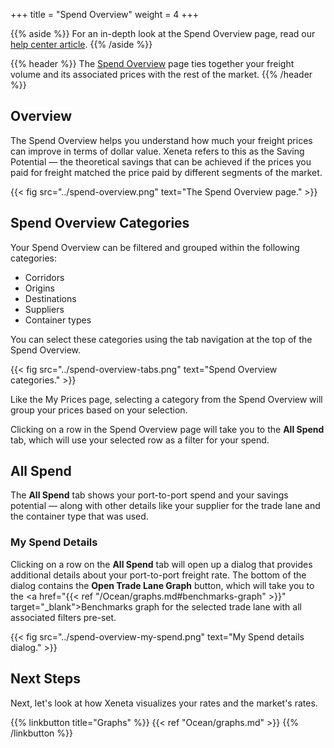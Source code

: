 +++
title = "Spend Overview"
weight = 4
+++

{{% aside %}} For an in-depth look at the Spend Overview page, read our <a href="https://support.xeneta.com/hc/en-us/articles/360000942974-Contents-of-Spend-Overview" target="_blank">help center article</a>. {{% /aside %}}

{{% header %}} The <a href="https://app.xeneta.com/ocean/spend/corridors" target="_blank">Spend Overview</a> page ties together your freight volume and its associated prices with the rest of the market. {{% /header %}}

## Overview

The Spend Overview helps you understand how much your freight prices can improve in terms of dollar value. Xeneta refers to this as the Saving Potential — the theoretical savings that can be achieved if the prices you paid for freight matched the price paid by different segments of the market.

{{< fig src="../spend-overview.png" text="The Spend Overview page." >}}

## Spend Overview Categories

Your Spend Overview can be filtered and grouped within the following categories:

* Corridors
* Origins
* Destinations
* Suppliers
* Container types

You can select these categories using the tab navigation at the top of the Spend Overview.

{{< fig src="../spend-overview-tabs.png" text="Spend Overview categories." >}}

Like the My Prices page, selecting a category from the Spend Overview will group your prices based on your selection. 

Clicking on a row in the Spend Overview page will take you to the **All Spend** tab, which will use your selected row as a filter for your spend.

## All Spend

The **All Spend** tab shows your port-to-port spend and your savings potential — along with other details like your supplier for the trade lane and the container type that was used. 

### My Spend Details

Clicking on a row on the **All Spend** tab will open up a dialog that provides additional  details about your port-to-port freight rate. The bottom of the dialog contains the **Open Trade Lane Graph** button, which will take you to the <a href="{{< ref "/Ocean/graphs.md#benchmarks-graph" >}}" target="_blank">Benchmarks graph</a> for the selected trade lane with all associated filters pre-set.

{{< fig src="../spend-overview-my-spend.png" text="My Spend details dialog." >}}

## Next Steps

Next, let's look at how Xeneta visualizes your rates and the market's rates.

{{% linkbutton title="Graphs" %}} {{< ref "Ocean/graphs.md" >}} {{% /linkbutton %}}